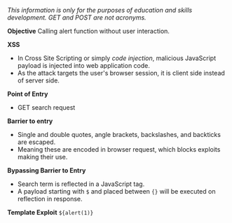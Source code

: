 *This information is only for the purposes of education and skills development. GET and POST are not acronyms.*

**Objective**
Calling alert function without user interaction.

**XSS**
- In Cross Site Scripting or simply *code injection*, malicious JavaScript payload is injected into web application code. 
- As the attack targets the user's browser session, it is client side instead of server side.

**Point of Entry**
- GET search request

**Barrier to entry** 
- Single and double quotes, angle brackets, backslashes, and backticks are escaped. 
- Meaning these are encoded in browser request, which blocks exploits making their use.

**Bypassing Barrier to Entry**
- Search term is reflected in a JavaScript tag. 
- A payload starting with `$` and placed between `{}` will be executed on reflection in response.

**Template Exploit**
`${alert(1)}`
